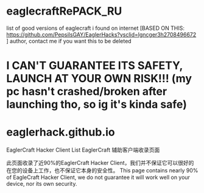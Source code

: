 # eaglecraftRePACK_RU
list of good versions of eaglecraft i found on internet [BASED ON THIS: https://github.com/PepsiIsGAY/EaglerHacks?ysclid=lgncger3h2708496672 ]
author, contact me if you want this to be deleted
# I CAN'T GUARANTEE ITS SAFETY, LAUNCH AT YOUR OWN RISK!!! (my pc hasn't crashed/broken after launching tho, so ig it's kinda safe)
# eaglerhack.github.io
EaglerCraft Hacker Client List
EaglerCraft 辅助客户端收录页面

此页面收录了近90%的EaglerCraft Hacker Client，我们并不保证它可以很好的在您的设备上工作，也不保证它本身的安全性。
This page contains nearly 90% of EagleCraft Hacker Client, we do not guarantee it will work well on your device, nor its own security.
